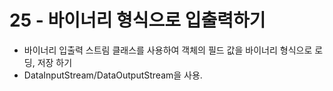# 25 - 바이너리 형식으로 입출력하기

- 바이너리 입출력 스트림 클래스를 사용하여 객체의 필드 값을 바이너리 형식으로 로딩, 저장 하기
- DataInputStream/DataOutputStream을 사용.

